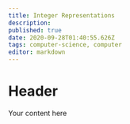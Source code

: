 ```yaml
---
title: Integer Representations
description: 
published: true
date: 2020-09-28T01:40:55.626Z
tags: computer-science, computer
editor: markdown
---
```


# Header
Your content here